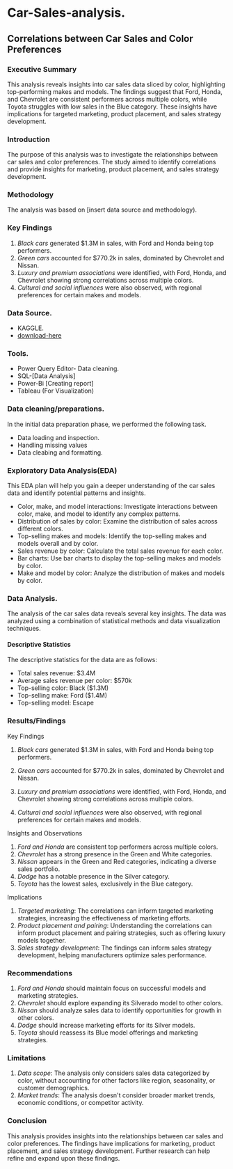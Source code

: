 # Car-Sales-analysis.


## Correlations between Car Sales and Color Preferences

### Executive Summary
This analysis reveals insights into car sales data sliced by color, highlighting top-performing makes and models. The findings suggest that Ford, Honda, and Chevrolet are consistent performers across multiple colors, while Toyota struggles with low sales in the Blue category. These insights have implications for targeted marketing, product placement, and sales strategy development.

### Introduction
The purpose of this analysis was to investigate the relationships between car sales and color preferences. The study aimed to identify correlations and provide insights for marketing, product placement, and sales strategy development.

### Methodology
The analysis was based on [insert data source and methodology).

### Key Findings
1. *Black cars* generated $1.3M in sales, with Ford and Honda being top performers.
2. *Green cars* accounted for $770.2k in sales, dominated by Chevrolet and Nissan.
3. *Luxury and premium associations* were identified, with Ford, Honda, and Chevrolet showing strong correlations across multiple colors.
4. *Cultural and social influences* were also observed, with regional preferences for certain makes and models.


### Data Source.
 - KAGGLE.
 - [download-here](https://www.kaggle.com)

### Tools.
 - Power Query Editor- Data cleaning.
 - SQL-[Data Analysis]
 - Power-Bi [Creating report]
 - Tableau (For Visualization)

### Data cleaning/preparations.

In the initial data preparation phase, we performed the following task.
 - Data loading and inspection.
 - Handling missing values
 - Data cleabing and formatting.

### Exploratory Data Analysis(EDA)

This EDA plan will help you gain a deeper understanding of the car sales data and identify potential patterns and insights.

 - Color, make, and model interactions: Investigate interactions between color, make, and model to identify any complex patterns.
 - Distribution of sales by color: Examine the distribution of sales across different colors.
 - Top-selling makes and models: Identify the top-selling makes and models overall and by color.
 - Sales revenue by color: Calculate the total sales revenue for each color.
 - Bar charts: Use bar charts to display the top-selling makes and models by color.
 - Make and model by color: Analyze the distribution of makes and models by color.

### Data Analysis.

The analysis of the car sales data reveals several key insights. The data was analyzed using a combination of statistical methods and data visualization techniques.

#### Descriptive Statistics
The descriptive statistics for the data are as follows:

- Total sales revenue: $3.4M
- Average sales revenue per color: $570k
- Top-selling color: Black ($1.3M)
- Top-selling make: Ford ($1.4M)
- Top-selling model: Escape

### Results/Findings 

Key Findings
1. *Black cars* generated $1.3M in sales, with Ford and Honda being top performers.
2. *Green cars* accounted for $770.2k in sales, dominated by Chevrolet and Nissan.

3. *Luxury and premium associations* were identified, with Ford, Honda, and Chevrolet showing strong correlations across multiple colors.
4. *Cultural and social influences* were also observed, with regional preferences for certain makes and models.

Insights and Observations
1. *Ford and Honda* are consistent top performers across multiple colors.
2. *Chevrolet* has a strong presence in the Green and White categories.
3. *Nissan* appears in the Green and Red categories, indicating a diverse sales portfolio.
4. *Dodge* has a notable presence in the Silver category.
5. *Toyota* has the lowest sales, exclusively in the Blue category.

Implications
1. *Targeted marketing*: The correlations can inform targeted marketing strategies, increasing the effectiveness of marketing efforts.
2. *Product placement and pairing*: Understanding the correlations can inform product placement and pairing strategies, such as offering luxury models together.
3. *Sales strategy development*: The findings can inform sales strategy development, helping manufacturers optimize sales performance.


### Recommendations
1. *Ford and Honda* should maintain focus on successful models and marketing strategies.
2. *Chevrolet* should explore expanding its Silverado model to other colors.
3. *Nissan* should analyze sales data to identify opportunities for growth in other colors.
4. *Dodge* should increase marketing efforts for its Silver models.
5. *Toyota* should reassess its Blue model offerings and marketing strategies.

### Limitations
1. *Data scope*: The analysis only considers sales data categorized by color, without accounting for other factors like region, seasonality, or customer demographics.
2. *Market trends*: The analysis doesn't consider broader market trends, economic conditions, or competitor activity.

### Conclusion
This analysis provides insights into the relationships between car sales and color preferences. The findings have implications for marketing, product placement, and sales strategy development. Further research can help refine and expand upon these findings.




